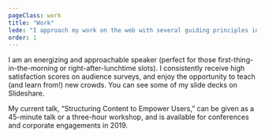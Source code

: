 ```yaml
---
pageClass: work
title: "Work"
lede: "I approach my work on the web with several guiding principles in mind:"
order: 1
---
```


I am an energizing and approachable speaker (perfect for those first-thing-in-the-morning or right-after-lunchtime slots). I consistently receive high satisfaction scores on audience surveys, and enjoy the opportunity to teach (and learn from!) new crowds. You can see some of my slide decks on Slideshare.

My current talk, “Structuring Content to Empower Users,” can be given as a 45-minute talk or a three-hour workshop, and is available for conferences and corporate engagements in 2019.